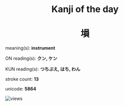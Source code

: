 <h1 align="center">Kanji of the day</h1>
<h1 align="center">塤</h1>
<p align="left">meaning(s): <b>instrument</b></p>
<p align="left">ON reading(s): <b>クン, ケン</b></p>
<p align="left">KUN reading(s): <b>つちぶえ, はち, わん</b></p>
<p align="left">stroke count: <b>13</b></p>
<p align="left">unicode: <b>5864</b></p>
<p align="left"><img src="https://komarev.com/ghpvc/?username=tristanwagner-kanjioftheday&label=Views&color=0e75b6&style=flat" alt="views"/></p>

